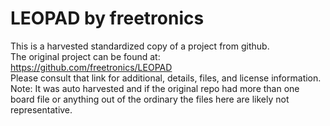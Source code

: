
# LEOPAD by freetronics  
This is a harvested standardized copy of a project from github.  
The original project can be found at:  
https://github.com/freetronics/LEOPAD  
Please consult that link for additional, details, files, and license information.  
Note: It was auto harvested and if the original repo had more than one board file or anything out of the ordinary the files here are likely not representative.  
    